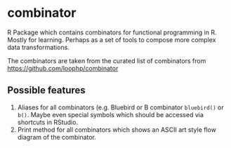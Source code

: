 # combinator
R Package which contains combinators for functional programming in R. Mostly for learning. Perhaps as a set of tools to compose more complex data transformations.

The combinators are taken from the curated list of combinators from
https://github.com/loophp/combinator

## Possible features

1. Aliases for all combinators (e.g. Bluebird or B combinator `bluebird()` or `b()`. Maybe even special symbols which should be accessed via shortcuts in RStudio.
2. Print method for all combinators which shows an ASCII art style flow diagram of the combinator.

